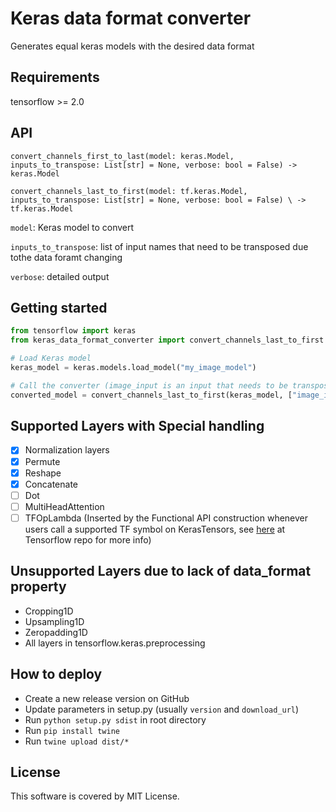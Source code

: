# Keras data format converter

Generates equal keras models with the desired data format  


## Requirements
tensorflow >= 2.0


## API
`convert_channels_first_to_last(model: keras.Model, inputs_to_transpose: List[str] = None, verbose: bool = False) -> keras.Model`

`convert_channels_last_to_first(model: tf.keras.Model, inputs_to_transpose: List[str] = None, verbose: bool = False) \
        -> tf.keras.Model`

`model`: Keras model to convert

`inputs_to_transpose`: list of input names that need to be transposed due tothe data foramt changing  

`verbose`: detailed output

## Getting started

```python
from tensorflow import keras
from keras_data_format_converter import convert_channels_last_to_first

# Load Keras model
keras_model = keras.models.load_model("my_image_model")

# Call the converter (image_input is an input that needs to be transposed, can be different for your model)
converted_model = convert_channels_last_to_first(keras_model, ["image_input"])
```

## Supported Layers with Special handling
- [X] Normalization layers
- [x] Permute
- [x] Reshape
- [x] Concatenate
- [ ] Dot
- [ ] MultiHeadAttention
- [ ] TFOpLambda (Inserted by the Functional API construction whenever users call
  a supported TF symbol on KerasTensors, see [here](https://github.com/tensorflow/tensorflow/blob/master/tensorflow/python/keras/layers/core.py#L1284) at Tensorflow repo for more info)

## Unsupported Layers due to lack of data_format property
- Cropping1D
- Upsampling1D
- Zeropadding1D
- All layers in tensorflow.keras.preprocessing

## How to deploy
- Create a new release version on GitHub
- Update parameters in setup.py (usually `version` and `download_url`)
- Run `python setup.py sdist` in root directory
- Run `pip install twine`
- Run `twine upload dist/*
  `
 


## License
This software is covered by MIT License.
